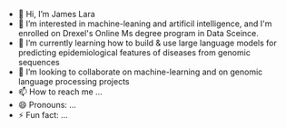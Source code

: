 - 👋 Hi, I’m James Lara
- 👀 I’m interested in machine-leaning and artificil intelligence, and I'm enrolled on Drexel's Online Ms degree program in Data Sceince.
- 🌱 I’m currently learning how to build & use large language models for predicting epidemiological features of diseases from genomic sequences
- 💞️ I’m looking to collaborate on machine-learning and on genomic language processing projects 
- 📫 How to reach me ...
- 😄 Pronouns: ...
- ⚡ Fun fact: ...

<!---
jlara-drexel/jlara-drexel is a ✨ special ✨ repository because its `README.md` (this file) appears on your GitHub profile.
You can click the Preview link to take a look at your changes.
--->
